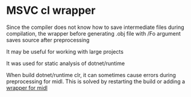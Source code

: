 # MSVC cl wrapper
Since the compiler does not know how to save intermediate files during compilation, the wrapper before generating .obj file with /Fo argument saves source after preprocessing

It may be useful for working with large projects

It was used for static analysis of dotnet/runtime

When build dotnet/runtime clr, it can sometimes cause errors during preprocessing for midl. This is solved by restarting the build or adding a [wrapper for midl](../midl_wrapper_for_cl_wrapper)